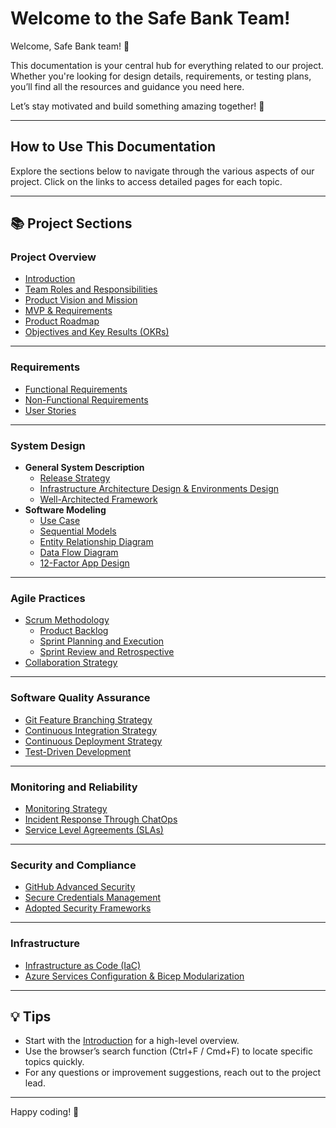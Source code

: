 # Welcome to the Safe Bank Team!

Welcome, Safe Bank team! 🚀

This documentation is your central hub for everything related to our project. Whether you're looking for design details, requirements, or testing plans, you’ll find all the resources and guidance you need here.

Let’s stay motivated and build something amazing together! 💪

---

## How to Use This Documentation

Explore the sections below to navigate through the various aspects of our project. Click on the links to access detailed pages for each topic.

---

## 📚 Project Sections

### **Project Overview**
- [Introduction](introduction.md)
- [Team Roles and Responsibilities](team-overview.md)
- [Product Vision and Mission](product-vision-mission.md)
- [MVP & Requirements](mvp.md)
- [Product Roadmap](roadmap.md)
- [Objectives and Key Results (OKRs)](okrs.md)

---

### **Requirements**
- ⁠[Functional Requirements](functional-requirements.md)
- [Non-Functional Requirements](nrf.md)
- [User Stories](userstories.md)

---

### **System Design**
- **General System Description**
  - [Release Strategy](release-strategy.md)
  - [Infrastructure Architecture Design & Environments Design](infrastructure-architecture.md)
  - [Well-Architected Framework](well-archi.md)
- **Software Modeling**
  - [Use Case](use-case-model.md)
  - [Sequential Models](sequential.md)
  - [Entity Relationship Diagram](entity-relationship-diagram.md)
  - [Data Flow Diagram](data-flow-diagram.md)
  - [12-Factor App Design](twelve-factor-design.md)

---

### **Agile Practices**

- [Scrum Methodology](scrum-methodology.md)
  - [Product Backlog](scrum-methodology.md#2-product-backlog)
  - [Sprint Planning and Execution](scrum-methodology.md#3-sprint-planning-and-execution)
  - [Sprint Review and Retrospective](scrum-methodology.md#4-sprint-review-and-retrospective)
- [Collaboration Strategy](collaboration-strategy.md)

---

### **Software Quality Assurance**
- [Git Feature Branching Strategy](branching-strategy.md)
- [Continuous Integration Strategy](ci-cd-strategy.md#ci-strategy)
- [Continuous Deployment Strategy](ci-cd-strategy.md#cd-strategy)
- [Test-Driven Development](tdd-strategy.md)

---

### **Monitoring and Reliability**
- [Monitoring Strategy](monitoring-strategy.md)
- [Incident Response Through ChatOps](incident-response.md)
- [Service Level Agreements (SLAs)](sla.md)

---

### **Security and Compliance**
- [GitHub Advanced Security](github-security.md)
- [Secure Credentials Management](credentials-management.md)
- [Adopted Security Frameworks](security-frameworks.md)

---

### **Infrastructure**
- [Infrastructure as Code (IaC)](iac-strategy.md)
- [Azure Services Configuration & Bicep Modularization](azure-services.md)

---


## 💡 Tips
- Start with the [Introduction](introduction.md) for a high-level overview.
- Use the browser’s search function (Ctrl+F / Cmd+F) to locate specific topics quickly.
- For any questions or improvement suggestions, reach out to the project lead.

---

Happy coding! 🎉
